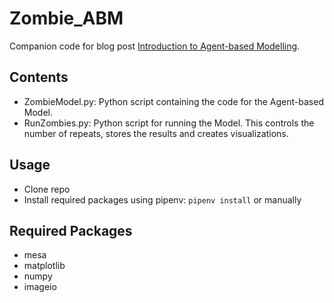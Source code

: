 # Zombie_ABM

Companion code for blog post [Introduction to Agent-based Modelling](https://4cda.com/an-introduction-to-agent-based-modelling/).

## Contents

* ZombieModel.py: Python script containing the code for the Agent-based Model.
* RunZombies.py: Python script for running the Model. This controls the number of repeats, stores the results and creates visualizations.

## Usage

* Clone repo
* Install required packages using pipenv: `pipenv install` or manually

## Required Packages

* mesa
* matplotlib
* numpy
* imageio
